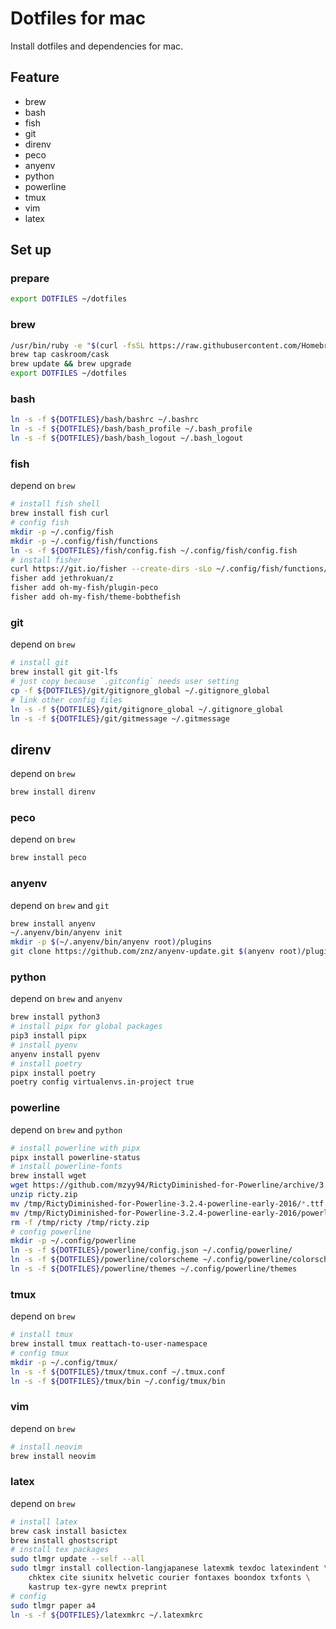 # Dotfiles for mac

Install dotfiles and dependencies for mac.


## Feature
* brew
* bash
* fish
* git
* direnv
* peco
* anyenv
* python
* powerline
* tmux
* vim
* latex


## Set up
### prepare

```bash
export DOTFILES ~/dotfiles
```


### brew

```bash
/usr/bin/ruby -e "$(curl -fsSL https://raw.githubusercontent.com/Homebrew/install/master/install)"
brew tap caskroom/cask
brew update && brew upgrade
export DOTFILES ~/dotfiles
```


### bash

```bash
ln -s -f ${DOTFILES}/bash/bashrc ~/.bashrc
ln -s -f ${DOTFILES}/bash/bash_profile ~/.bash_profile
ln -s -f ${DOTFILES}/bash/bash_logout ~/.bash_logout
```


### fish
depend on `brew`

```bash
# install fish shell
brew install fish curl
# config fish
mkdir -p ~/.config/fish
mkdir -p ~/.config/fish/functions
ln -s -f ${DOTFILES}/fish/config.fish ~/.config/fish/config.fish
# install fisher
curl https://git.io/fisher --create-dirs -sLo ~/.config/fish/functions/fisher.fish
fisher add jethrokuan/z
fisher add oh-my-fish/plugin-peco
fisher add oh-my-fish/theme-bobthefish
```


### git
depend on `brew`

```bash
# install git
brew install git git-lfs
# just copy because `.gitconfig` needs user setting
cp -f ${DOTFILES}/git/gitignore_global ~/.gitignore_global
# link other config files
ln -s -f ${DOTFILES}/git/gitignore_global ~/.gitignore_global
ln -s -f ${DOTFILES}/git/gitmessage ~/.gitmessage
```


## direnv
depend on `brew`

```bash
brew install direnv
```


### peco
depend on `brew`

```bash
brew install peco
```


### anyenv
depend on `brew` and `git`

```bash
brew install anyenv
~/.anyenv/bin/anyenv init
mkdir -p $(~/.anyenv/bin/anyenv root)/plugins
git clone https://github.com/znz/anyenv-update.git $(anyenv root)/plugins/anyenv-update
```


### python
depend on `brew` and `anyenv`

```bash
brew install python3
# install pipx for global packages
pip3 install pipx
# install pyenv
anyenv install pyenv
# install poetry
pipx install poetry
poetry config virtualenvs.in-project true
```


### powerline
depend on `brew` and `python`

```bash
# install powerline with pipx
pipx install powerline-status
# install powerline-fonts
brew install wget
wget https://github.com/mzyy94/RictyDiminished-for-Powerline/archive/3.2.4-powerline-early-2016.zip -O /tmp/ricty.zip
unzip ricty.zip
mv /tmp/RictyDiminished-for-Powerline-3.2.4-powerline-early-2016/*.ttf ~/.local/share/fonts
mv /tmp/RictyDiminished-for-Powerline-3.2.4-powerline-early-2016/powerline-fontpatched/*.ttf ~/.local/share/fonts
rm -f /tmp/ricty /tmp/ricty.zip
# config powerline
mkdir -p ~/.config/powerline
ln -s -f ${DOTFILES}/powerline/config.json ~/.config/powerline/
ln -s -f ${DOTFILES}/powerline/colorscheme ~/.config/powerline/colorscheme
ln -s -f ${DOTFILES}/powerline/themes ~/.config/powerline/themes
```


### tmux
depend on `brew`

```bash
# install tmux
brew install tmux reattach-to-user-namespace
# config tmux
mkdir -p ~/.config/tmux/
ln -s -f ${DOTFILES}/tmux/tmux.conf ~/.tmux.conf
ln -s -f ${DOTFILES}/tmux/bin ~/.config/tmux/bin
```


### vim
depend on `brew`

```bash
# install neovim
brew install neovim
```


### latex
depend on `brew`

```bash
# install latex
brew cask install basictex
brew install ghostscript
# install tex packages
sudo tlmgr update --self --all
sudo tlmgr install collection-langjapanese latexmk texdoc latexindent \
    chktex cite siunitx helvetic courier fontaxes boondox txfonts \
    kastrup tex-gyre newtx preprint
# config
sudo tlmgr paper a4
ln -s -f ${DOTFILES}/latexmkrc ~/.latexmkrc
```
